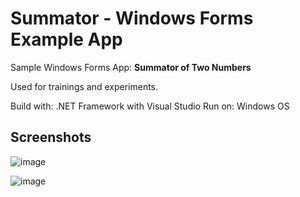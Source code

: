 # Summator - Windows Forms Example App

Sample Windows Forms App: **Summator of Two Numbers**

Used for trainings and experiments.

Build with: .NET Framework with Visual Studio 
Run on: Windows OS

## Screenshots

![image](https://user-images.githubusercontent.com/1689586/106069349-07e64c80-610b-11eb-8970-3415ec320a83.png)

![image](https://user-images.githubusercontent.com/1689586/106069551-601d4e80-610b-11eb-9158-952557cddf0b.png)
